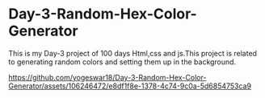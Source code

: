 # Day-3-Random-Hex-Color-Generator
This is my Day-3 project of 100 days Html,css and js.This project is related to generating random colors and setting them up in the background.



https://github.com/yogeswar18/Day-3-Random-Hex-Color-Generator/assets/106246472/e8df1f8e-1378-4c74-9c0a-5d6854753ca9

